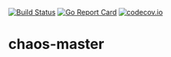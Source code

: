 [![Build Status](https://travis-ci.org/SotirisAlfonsos/chaos-master.svg)](https://travis-ci.org/SotirisAlfonsos/chaos-master)
[![Go Report Card](https://goreportcard.com/badge/github.com/SotirisAlfonsos/chaos-master)](https://goreportcard.com/report/github.com/SotirisAlfonsos/chaos-master)
[![codecov.io](https://codecov.io/github/SotirisAlfonsos/chaos-master/coverage.svg?branch=master)](https://codecov.io/github/SotirisAlfonsos/chaos-master?branch=master)

# chaos-master
